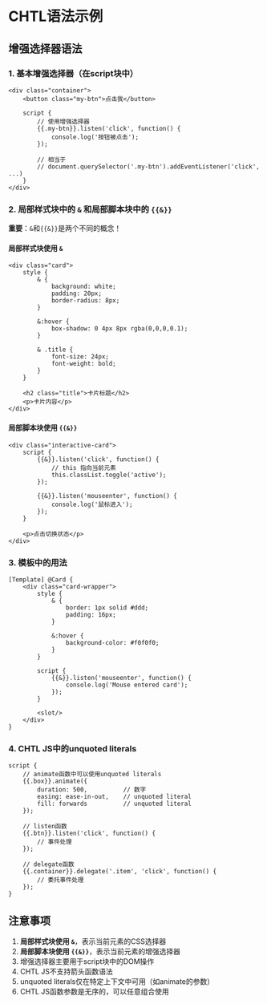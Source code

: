 # CHTL语法示例

## 增强选择器语法

### 1. 基本增强选择器（在script块中）

```chtl
<div class="container">
    <button class="my-btn">点击我</button>
    
    script {
        // 使用增强选择器
        {{.my-btn}}.listen('click', function() {
            console.log('按钮被点击');
        });
        
        // 相当于
        // document.querySelector('.my-btn').addEventListener('click', ...)
    }
</div>
```

### 2. 局部样式块中的 `&` 和局部脚本块中的 `{{&}}`

**重要**：`&`和`{{&}}`是两个不同的概念！

#### 局部样式块使用 `&`

```chtl
<div class="card">
    style {
        & {
            background: white;
            padding: 20px;
            border-radius: 8px;
        }
        
        &:hover {
            box-shadow: 0 4px 8px rgba(0,0,0,0.1);
        }
        
        & .title {
            font-size: 24px;
            font-weight: bold;
        }
    }
    
    <h2 class="title">卡片标题</h2>
    <p>卡片内容</p>
</div>
```

#### 局部脚本块使用 `{{&}}`

```chtl
<div class="interactive-card">
    script {
        {{&}}.listen('click', function() {
            // this 指向当前元素
            this.classList.toggle('active');
        });
        
        {{&}}.listen('mouseenter', function() {
            console.log('鼠标进入');
        });
    }
    
    <p>点击切换状态</p>
</div>
```

### 3. 模板中的用法

```chtl
[Template] @Card {
    <div class="card-wrapper">
        style {
            & {
                border: 1px solid #ddd;
                padding: 16px;
            }
            
            &:hover {
                background-color: #f0f0f0;
            }
        }
        
        script {
            {{&}}.listen('mouseenter', function() {
                console.log('Mouse entered card');
            });
        }
        
        <slot/>
    </div>
}
```

### 4. CHTL JS中的unquoted literals

```chtl
script {
    // animate函数中可以使用unquoted literals
    {{.box}}.animate({
        duration: 500,          // 数字
        easing: ease-in-out,    // unquoted literal
        fill: forwards          // unquoted literal
    });
    
    // listen函数
    {{.btn}}.listen('click', function() {
        // 事件处理
    });
    
    // delegate函数
    {{.container}}.delegate('.item', 'click', function() {
        // 委托事件处理
    });
}
```

## 注意事项

1. **局部样式块使用 `&`**，表示当前元素的CSS选择器
2. **局部脚本块使用 `{{&}}`**，表示当前元素的增强选择器
3. 增强选择器主要用于script块中的DOM操作
4. CHTL JS不支持箭头函数语法
5. unquoted literals仅在特定上下文中可用（如animate的参数）
6. CHTL JS函数参数是无序的，可以任意组合使用
